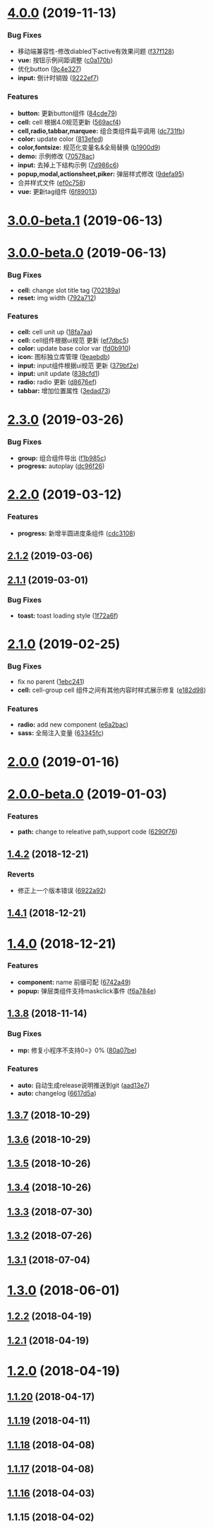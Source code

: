 # [4.0.0](https://github.com/Aiyoumi-FE/aym-ui/compare/v3.0.0-beta.1...v4.0.0) (2019-11-13)


### Bug Fixes

* 移动端兼容性-修改diabled下active有效果问题 ([f37f128](https://github.com/Aiyoumi-FE/aym-ui/commit/f37f128))
* **vue:** 按钮示例间距调整 ([c0a170b](https://github.com/Aiyoumi-FE/aym-ui/commit/c0a170b))
* 优化button ([9c4e327](https://github.com/Aiyoumi-FE/aym-ui/commit/9c4e327))
* **input:** 倒计时销毁 ([9222ef7](https://github.com/Aiyoumi-FE/aym-ui/commit/9222ef7))


### Features

* **button:** 更新button组件 ([84cde79](https://github.com/Aiyoumi-FE/aym-ui/commit/84cde79))
* **cell:** cell 根据4.0规范更新 ([569acf4](https://github.com/Aiyoumi-FE/aym-ui/commit/569acf4))
* **cell,radio,tabbar,marquee:** 组合类组件扁平调用 ([dc731fb](https://github.com/Aiyoumi-FE/aym-ui/commit/dc731fb))
* **color:** update color ([813efed](https://github.com/Aiyoumi-FE/aym-ui/commit/813efed))
* **color,fontsize:** 规范化变量名&全局替换 ([b1900d9](https://github.com/Aiyoumi-FE/aym-ui/commit/b1900d9))
* **demo:** 示例修改 ([70578ac](https://github.com/Aiyoumi-FE/aym-ui/commit/70578ac))
* **input:** 去掉上下结构示例 ([7d986c6](https://github.com/Aiyoumi-FE/aym-ui/commit/7d986c6))
* **popup,modal,actionsheet,piker:** 弹层样式修改 ([9defa95](https://github.com/Aiyoumi-FE/aym-ui/commit/9defa95))
* 合并样式文件 ([ef0c758](https://github.com/Aiyoumi-FE/aym-ui/commit/ef0c758))
* **vue:** 更新tag组件 ([6f89013](https://github.com/Aiyoumi-FE/aym-ui/commit/6f89013))



# [3.0.0-beta.1](https://github.com/Aiyoumi-FE/aym-ui/compare/v3.0.0-beta.0...v3.0.0-beta.1) (2019-06-13)



# [3.0.0-beta.0](https://github.com/Aiyoumi-FE/aym-ui/compare/v2.3.0...v3.0.0-beta.0) (2019-06-13)


### Bug Fixes

* **cell:** change slot title  tag ([702189a](https://github.com/Aiyoumi-FE/aym-ui/commit/702189a))
* **reset:** img width ([792a712](https://github.com/Aiyoumi-FE/aym-ui/commit/792a712))


### Features

* **cell:** cell unit up ([18fa7aa](https://github.com/Aiyoumi-FE/aym-ui/commit/18fa7aa))
* **cell:** cell组件根据ui规范 更新 ([ef7dbc5](https://github.com/Aiyoumi-FE/aym-ui/commit/ef7dbc5))
* **color:** update base color var ([fd0b910](https://github.com/Aiyoumi-FE/aym-ui/commit/fd0b910))
* **icon:** 图标独立库管理 ([9eaebdb](https://github.com/Aiyoumi-FE/aym-ui/commit/9eaebdb))
* **input:** input组件根据ui规范 更新 ([379bf2e](https://github.com/Aiyoumi-FE/aym-ui/commit/379bf2e))
* **input:** unit update ([838cfd1](https://github.com/Aiyoumi-FE/aym-ui/commit/838cfd1))
* **radio:** radio 更新 ([d8676ef](https://github.com/Aiyoumi-FE/aym-ui/commit/d8676ef))
* **tabbar:** 增加位置属性 ([3edad73](https://github.com/Aiyoumi-FE/aym-ui/commit/3edad73))



# [2.3.0](https://github.com/Aiyoumi-FE/aym-ui/compare/v2.2.0...v2.3.0) (2019-03-26)


### Bug Fixes

* **group:** 组合组件导出 ([f1b985c](https://github.com/Aiyoumi-FE/aym-ui/commit/f1b985c))
* **progress:** autoplay ([dc96f26](https://github.com/Aiyoumi-FE/aym-ui/commit/dc96f26))



# [2.2.0](https://github.com/Aiyoumi-FE/aym-ui/compare/v2.1.2...v2.2.0) (2019-03-12)


### Features

* **progress:** 新增半圆进度条组件 ([cdc3108](https://github.com/Aiyoumi-FE/aym-ui/commit/cdc3108))



## [2.1.2](https://github.com/Aiyoumi-FE/aym-ui/compare/v2.1.1...v2.1.2) (2019-03-06)



## [2.1.1](https://github.com/Aiyoumi-FE/aym-ui/compare/v2.1.0...v2.1.1) (2019-03-01)


### Bug Fixes

* **toast:** toast loading style ([1f72a6f](https://github.com/Aiyoumi-FE/aym-ui/commit/1f72a6f))



# [2.1.0](https://github.com/Aiyoumi-FE/aym-ui/compare/v2.0.0...v2.1.0) (2019-02-25)


### Bug Fixes

* fix no parent ([1ebc241](https://github.com/Aiyoumi-FE/aym-ui/commit/1ebc241))
* **cell:** cell-group cell  组件之间有其他内容时样式展示修复 ([e182d98](https://github.com/Aiyoumi-FE/aym-ui/commit/e182d98))


### Features

* **radio:** add new component ([e6a2bac](https://github.com/Aiyoumi-FE/aym-ui/commit/e6a2bac))
* **sass:** 全局注入变量 ([63345fc](https://github.com/Aiyoumi-FE/aym-ui/commit/63345fc))



# [2.0.0](https://github.com/Aiyoumi-FE/aym-ui/compare/v2.0.0-beta.0...v2.0.0) (2019-01-16)



# [2.0.0-beta.0](https://github.com/Aiyoumi-FE/aym-ui/compare/v1.4.2...v2.0.0-beta.0) (2019-01-03)


### Features

* **path:** change to releative path,support code ([6290f76](https://github.com/Aiyoumi-FE/aym-ui/commit/6290f76))



## [1.4.2](https://github.com/Aiyoumi-FE/aym-ui/compare/v1.4.1...v1.4.2) (2018-12-21)


### Reverts

* 修正上一个版本错误 ([6922a92](https://github.com/Aiyoumi-FE/aym-ui/commit/6922a92))



## [1.4.1](https://github.com/Aiyoumi-FE/aym-ui/compare/v1.4.0...v1.4.1) (2018-12-21)



# [1.4.0](https://github.com/Aiyoumi-FE/aym-ui/compare/v1.3.8...v1.4.0) (2018-12-21)


### Features

* **component:** name 前缀可配 ([6742a49](https://github.com/Aiyoumi-FE/aym-ui/commit/6742a49))
* **popup:** 弹层类组件支持maskclick事件 ([f6a784e](https://github.com/Aiyoumi-FE/aym-ui/commit/f6a784e))



## [1.3.8](https://github.com/Aiyoumi-FE/aym-ui/compare/v1.3.7...v1.3.8) (2018-11-14)


### Bug Fixes

* **mp:** 修复小程序不支持0=》0% ([80a07be](https://github.com/Aiyoumi-FE/aym-ui/commit/80a07be))


### Features

* **auto:** 自动生成release说明推送到git ([aad13e7](https://github.com/Aiyoumi-FE/aym-ui/commit/aad13e7))
* **auto:** changelog ([6617d5a](https://github.com/Aiyoumi-FE/aym-ui/commit/6617d5a))



## [1.3.7](https://github.com/Aiyoumi-FE/aym-ui/compare/v1.3.6...v1.3.7) (2018-10-29)



## [1.3.6](https://github.com/Aiyoumi-FE/aym-ui/compare/v1.3.5...v1.3.6) (2018-10-29)



## [1.3.5](https://github.com/Aiyoumi-FE/aym-ui/compare/v1.3.4...v1.3.5) (2018-10-26)



## [1.3.4](https://github.com/Aiyoumi-FE/aym-ui/compare/v1.3.3...v1.3.4) (2018-10-26)



## [1.3.3](https://github.com/Aiyoumi-FE/aym-ui/compare/v1.3.2...v1.3.3) (2018-07-30)



## [1.3.2](https://github.com/Aiyoumi-FE/aym-ui/compare/v1.3.1...v1.3.2) (2018-07-26)



## [1.3.1](https://github.com/Aiyoumi-FE/aym-ui/compare/v1.3.0...v1.3.1) (2018-07-04)



# [1.3.0](https://github.com/Aiyoumi-FE/aym-ui/compare/v1.2.2...v1.3.0) (2018-06-01)



## [1.2.2](https://github.com/Aiyoumi-FE/aym-ui/compare/v1.2.1...v1.2.2) (2018-04-19)



## [1.2.1](https://github.com/Aiyoumi-FE/aym-ui/compare/v1.2.0...v1.2.1) (2018-04-19)



# [1.2.0](https://github.com/Aiyoumi-FE/aym-ui/compare/v1.1.20...v1.2.0) (2018-04-19)



## [1.1.20](https://github.com/Aiyoumi-FE/aym-ui/compare/v1.1.19...v1.1.20) (2018-04-17)



## [1.1.19](https://github.com/Aiyoumi-FE/aym-ui/compare/v1.1.18...v1.1.19) (2018-04-11)



## [1.1.18](https://github.com/Aiyoumi-FE/aym-ui/compare/v1.1.17...v1.1.18) (2018-04-08)



## [1.1.17](https://github.com/Aiyoumi-FE/aym-ui/compare/v1.1.16...v1.1.17) (2018-04-08)



## [1.1.16](https://github.com/Aiyoumi-FE/aym-ui/compare/v1.1.15...v1.1.16) (2018-04-03)



## 1.1.15 (2018-04-02)




